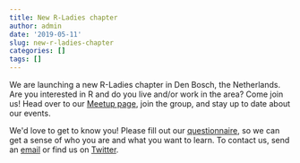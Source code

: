 ```yaml
---
title: New R-Ladies chapter
author: admin
date: '2019-05-11'
slug: new-r-ladies-chapter
categories: []
tags: []
---
```


We are launching a new R-Ladies chapter in Den Bosch, the Netherlands. Are you interested in R and do you live and/or work in the area? Come join us! Head over to our [Meetup page](https://www.meetup.com/R-Ladies-Den-Bosch/), join the group, and stay up to date about our events.

We'd love to get to know you! Please fill out our [questionnaire](https://forms.gle/bbMHyHgmTP9HScCP9), so we can get a sense of who you are and what you want to learn. To contact us, send an [email](mailto:denbosch@rladies.org) or find us on [Twitter](https://twitter.com/RLadiesDenBosch/).
